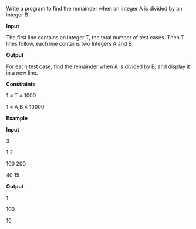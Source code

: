Write a program to find the remainder when an integer A is divided by an integer B.


**Input**

The first line contains an integer T, the total number of test cases. Then T lines follow, each line contains two Integers A and B.


**Output**

For each test case, find the remainder when A is divided by B, and display it in a new line.


**Constraints**


1 ≤ T ≤ 1000

1 ≤ A,B ≤ 10000


**Example**


**Input**

3 

1 2

100 200

40 15

**Output**

1

100

10
